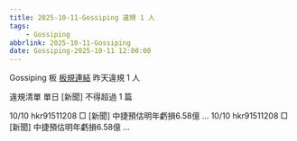 ```yaml
---
title: 2025-10-11-Gossiping 違規 1 人
tags:
    - Gossiping
abbrlink: 2025-10-11-Gossiping
date: Gossiping-2025-10-11 12:00:00
---
```

Gossiping 板 [板規連結](https://www.ptt.cc/bbs/Gossiping/M.1637425085.A.07D.html)
昨天違規 1 人
<!-- more -->

違規清單
單日 [新聞] 不得超過 1 篇

10/10 hkr91511208 □ [新聞] 中捷預估明年虧損6.58億 …
10/10 hkr91511208 □ [新聞] 中捷預估明年虧損6.58億 …